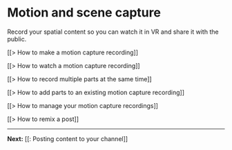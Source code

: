 # Motion and scene capture

Record your spatial content so you can watch it in VR and share it with the public.

[[> How to make a motion capture recording]]

[[> How to watch a motion capture recording]]

[[> How to record multiple parts at the same time]]

[[> How to add parts to an existing motion capture recording]]

[[> How to manage your motion capture recordings]]

[[> How to remix a post]]

---

**Next:** [[: Posting content to your channel]]
